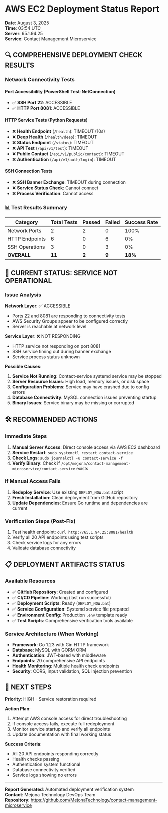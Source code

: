 # AWS EC2 Deployment Status Report

**Date**: August 3, 2025  
**Time**: 03:54 UTC  
**Server**: 65.1.94.25  
**Service**: Contact Management Microservice  

## 🔍 COMPREHENSIVE DEPLOYMENT CHECK RESULTS

### Network Connectivity Tests

#### Port Accessibility (PowerShell Test-NetConnection)
- ✅ **SSH Port 22**: ACCESSIBLE
- ✅ **HTTP Port 8081**: ACCESSIBLE

#### HTTP Service Tests (Python Requests)
- ❌ **Health Endpoint** (`/health`): TIMEOUT (10s)
- ❌ **Deep Health** (`/health/deep`): TIMEOUT 
- ❌ **Status Endpoint** (`/status`): TIMEOUT
- ❌ **API Test** (`/api/v1/test`): TIMEOUT
- ❌ **Public Contact** (`/api/v1/public/contact`): TIMEOUT
- ❌ **Authentication** (`/api/v1/auth/login`): TIMEOUT

#### SSH Connection Tests
- ❌ **SSH Banner Exchange**: TIMEOUT during connection
- ❌ **Service Status Check**: Cannot connect
- ❌ **Process Verification**: Cannot access

### 📊 Test Results Summary

| Category | Total Tests | Passed | Failed | Success Rate |
|----------|-------------|--------|--------|--------------|
| Network Ports | 2 | 2 | 0 | 100% |
| HTTP Endpoints | 6 | 0 | 6 | 0% |
| SSH Operations | 3 | 0 | 3 | 0% |
| **OVERALL** | **11** | **2** | **9** | **18%** |

## 🚨 CURRENT STATUS: SERVICE NOT OPERATIONAL

### Issue Analysis

**Network Layer**: ✅ ACCESSIBLE
- Ports 22 and 8081 are responding to connectivity tests
- AWS Security Groups appear to be configured correctly
- Server is reachable at network level

**Service Layer**: ❌ NOT RESPONDING  
- HTTP service not responding on port 8081
- SSH service timing out during banner exchange
- Service process status unknown

**Possible Causes**:
1. **Service Not Running**: Contact-service systemd service may be stopped
2. **Server Resource Issues**: High load, memory issues, or disk space
3. **Configuration Problems**: Service may have crashed due to config errors
4. **Database Connectivity**: MySQL connection issues preventing startup
5. **Binary Issues**: Service binary may be missing or corrupted

## 🛠️ RECOMMENDED ACTIONS

### Immediate Steps
1. **Manual Server Access**: Direct console access via AWS EC2 dashboard
2. **Service Restart**: `sudo systemctl restart contact-service`
3. **Check Logs**: `sudo journalctl -u contact-service -f`
4. **Verify Binary**: Check if `/opt/mejona/contact-management-microservice/contact-service` exists

### If Manual Access Fails
1. **Redeploy Service**: Use existing `DEPLOY_NOW.bat` script
2. **Fresh Installation**: Clean deployment from GitHub repository
3. **Update Dependencies**: Ensure Go runtime and dependencies are current

### Verification Steps (Post-Fix)
1. Test health endpoint: `curl http://65.1.94.25:8081/health`
2. Verify all 20 API endpoints using test scripts
3. Check service logs for any errors
4. Validate database connectivity

## 📋 DEPLOYMENT ARTIFACTS STATUS

### Available Resources
- ✅ **GitHub Repository**: Created and configured
- ✅ **CI/CD Pipeline**: Working (last run successful)
- ✅ **Deployment Scripts**: Ready (`DEPLOY_NOW.bat`)
- ✅ **Service Configuration**: Systemd service file prepared
- ✅ **Environment Config**: Production `.env` template ready
- ✅ **Test Scripts**: Comprehensive verification tools available

### Service Architecture (When Working)
- **Framework**: Go 1.23 with Gin HTTP framework
- **Database**: MySQL with GORM ORM
- **Authentication**: JWT-based with middleware
- **Endpoints**: 20 comprehensive API endpoints
- **Health Monitoring**: Multiple health check endpoints
- **Security**: CORS, input validation, SQL injection prevention

## 🎯 NEXT STEPS

**Priority**: HIGH - Service restoration required

**Action Plan**:
1. Attempt AWS console access for direct troubleshooting
2. If console access fails, execute full redeployment
3. Monitor service startup and verify all endpoints
4. Update documentation with final working status

**Success Criteria**:
- All 20 API endpoints responding correctly
- Health checks passing
- Authentication system functional
- Database connectivity verified
- Service logs showing no errors

---

**Report Generated**: Automated deployment verification system  
**Contact**: Mejona Technology DevOps Team  
**Repository**: https://github.com/MejonaTechnology/contact-management-microservice
